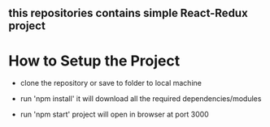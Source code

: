 ## this repositories contains simple React-Redux project


# How to Setup the Project 

* clone the repository or save to folder to local machine

* run 'npm install' it will download all the required dependencies/modules

* run 'npm start' project will open in browser at port 3000



